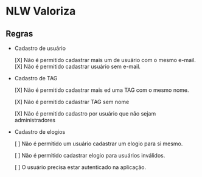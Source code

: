 # NLW Valoriza

## Regras

- Cadastro de usuário

  [X] Não é permitido cadastrar mais um de usuário com o mesmo e-mail.
  [X] Não é permitido cadastrar usuário sem e-mail.

- Cadastro de TAG

  [X] Não é permitido cadastrar mais ed uma TAG com o mesmo nome.

  [X] Não é permitido cadastrar TAG sem nome

  [X] Não é permitido cadastro por usuário que não sejam administradores

- Cadastro de elogios

  [ ] Não é permitido um usuário cadastrar um elogio para si mesmo.

  [ ] Não é permitido cadastrar elogio para usuários inválidos.

  [ ] O usuário precisa estar autenticado na aplicação.

